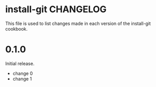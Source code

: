 # install-git CHANGELOG

This file is used to list changes made in each version of the install-git cookbook.

# 0.1.0

Initial release.

- change 0
- change 1

